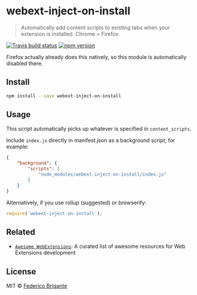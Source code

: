 # webext-inject-on-install

> Automatically add content scripts to existing tabs when your extension is installed. Chrome + Firefox

[![Travis build status](https://api.travis-ci.org/bfred-it/webext-inject-on-install.svg?branch=master)](https://travis-ci.org/bfred-it/webext-inject-on-install)
[![npm version](https://img.shields.io/npm/v/webext-inject-on-install.svg)](https://www.npmjs.com/package/webext-inject-on-install) 

Firefox actually already does this natively, so this module is automatically disabled there.

## Install


```sh
npm install --save webext-inject-on-install
```

## Usage

This script automatically picks up whatever is specified in `content_scripts`. 

Include `index.js` directly in manifest.json as a background script, for example:

```json
{
    "background": {
        "scripts": [
            "node_modules/webext-inject-on-install/index.js"
        ]
    }
}
```

Alternatively, if you use rollup (suggested) or browserify:

```js
require('webext-inject-on-install');
```

## Related

* [`Awesome WebExtensions`](https://github.com/bfred-it/Awesome-WebExtensions): A curated list of awesome resources for Web Extensions development

## License

MIT © [Federico Brigante](http://twitter.com/bfred_it)
